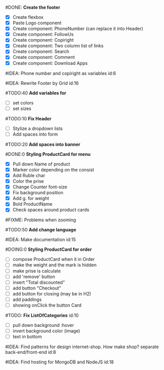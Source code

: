 #DONE: **Create the footer**
- [x] Create flexbox
- [x] Paste Logo component
- [x] Create component: PhoneNumber (can replace it into Header)
- [x] Create component: FollowUs
- [x] Create component: Copiright
- [x] Create component: Two column list of links
- [x] Create component: Search
- [x] Create component: Comment
- [x] Create component: Download Apps

#IDEA: Phone number and copiright as variables id:6

#IDEA: Rewrite Footer by Grid id:16

#TODO:40 **Add variables for**
- [ ] set colors
- [ ] set sizes

#TODO:10 **Fix Header**
- [ ] Stylize a dropdown lists
- [ ] Add spaces into form

#TODO:20 **Add spaces into banner**

#DONE:0 **Styling ProductCard for menu**
- [x] Pull down Name of product
- [x] Marker color depending on the consist
- [x] Add Ruble char
- [x] Color the prise
- [x] Change Counter font-size
- [x] Fix background position
- [x] Add g. for weight
- [x] Bold ProductName
- [x] Check spaces around product cards

#FIXME: Problems when zooming

#TODO:50 **Add change language**

#IDEA: Make documentation id:15

#DOING:0 **Styling ProductCard for order**
- [ ] compose ProductCard when it in Order
- [ ] make the weight and the mark is hidden
- [ ] make prise is calculate
- [ ] add 'remove' button
- [ ] insert "Total discounted"
- [ ] add button "Checkout"
- [ ] add button for closing (may be in H2)
- [ ] add paddings
- [ ] showing onClick the button Card

#TODO: **Fix ListOfCategories** id:10
- [ ] pull down background :hover
- [ ] invert background color (image)
- [ ] text in bottom

#IDEA: Find patterns for design internet-shop. How make shop? separate back-end/front-end id:8

#IDEA: Find hosting for MongoDB and NodeJS id:18
